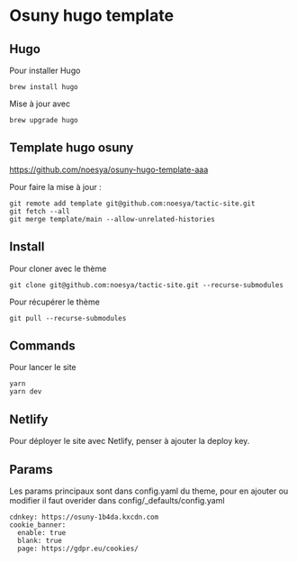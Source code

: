 # Osuny hugo template


## Hugo
Pour installer Hugo
```
brew install hugo
```
Mise à jour avec
```
brew upgrade hugo
```


## Template hugo osuny
https://github.com/noesya/osuny-hugo-template-aaa

Pour faire la mise à jour :
```
git remote add template git@github.com:noesya/tactic-site.git
git fetch --all
git merge template/main --allow-unrelated-histories
```


## Install

Pour cloner avec le thème
```
git clone git@github.com:noesya/tactic-site.git --recurse-submodules
```
Pour récupérer le thème
```
git pull --recurse-submodules
```


## Commands

Pour lancer le site
```
yarn
yarn dev
```


## Netlify
Pour déployer le site avec Netlify, penser à ajouter la deploy key.


## Params

Les params principaux sont dans config.yaml du theme, pour en ajouter ou modifier il faut overider dans config/_defaults/config.yaml
```
cdnkey: https://osuny-1b4da.kxcdn.com
cookie_banner:
  enable: true
  blank: true
  page: https://gdpr.eu/cookies/
```
